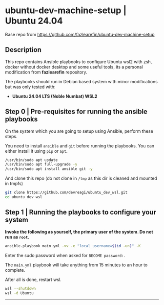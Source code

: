 # ubuntu-dev-machine-setup | Ubuntu 24.04
Base repo from https://github.com/fazlearefin/ubuntu-dev-machine-setup
## Description

This repo contains Ansible playbooks to configure Ubuntu wsl2 with zsh, docker without docker desktop and some useful tools, its a personal modification from **fazlearefin** repository.

The playbooks should run in Debian based system with minor modifications but was only tested with:

- **Ubuntu 24.04 LTS (Noble Numbat) WSL2**


## Step 0 | Pre-requisites for running the ansible playbooks

On the system which you are going to setup using Ansible, perform these steps.

You need to install `ansible` and `git` before running the playbooks. You can either install it using `pip` or `apt`.

```bash
/usr/bin/sudo apt update
/usr/bin/sudo apt full-upgrade -y
/usr/bin/sudo apt install ansible git -y
```

And clone this repo (do not clone in `/tmp` as this dir is cleaned and mounted in tmpfs)

```bash
git clone https://github.com/devreagi/ubuntu_dev_wsl.git
cd ubuntu_dev_wsl
```

## Step 1 | Running the playbooks to configure your system

**Invoke the following as yourself, the primary user of the system. Do not run as `root`.**

```bash
ansible-playbook main.yml -vv -e "local_username=$(id -un)" -K
```

Enter the sudo password when asked for `BECOME password:`.

The `main.yml` playbook will take anything from 15 minutes to an hour to complete.

After all is done, restart wsl.

```bash
wsl --shutdown
wsl -d Ubuntu
```

---